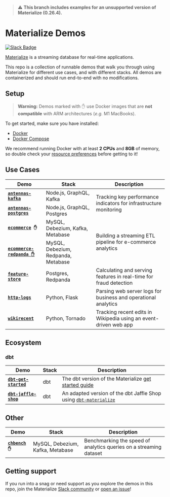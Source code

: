 > :warning: **This branch includes examples for an unsupported version of Materialize (0.26.4).**

# Materialize Demos

[![Slack Badge](https://img.shields.io/badge/Join%20us%20on%20Slack!-blueviolet?style=flat&logo=slack&link=https://materialize.com/s/chat)](https://materialize.com/s/chat)

[Materialize](https://github.com/MaterializeInc/materialize) is a streaming database for real-time applications.

This repo is a collection of runnable demos that walk you through using Materialize for different use cases, and with different stacks. All demos are containerized and should run end-to-end with no modifications.

## Setup

> **Warning:** Demos marked with ✋ use Docker images that are **not compatible** with ARM architectures (_e.g._ M1 MacBooks).

To get started, make sure you have installed:

- [Docker](https://docs.docker.com/get-docker/)
- [Docker Compose](https://docs.docker.com/compose/install/)

We recommend running Docker with at least **2 CPUs** and **8GB** of memory, so double check your [resource preferences](https://docs.docker.com/desktop/mac/#preferences) before getting to it!

## Use Cases

<table>
    <thead>
        <tr>
            <th>Demo</th>
            <th>Stack</th>
            <th>Description</th>
        </tr>
    </thead>
    <tbody>
        <tr>
          <td><b><code><a href="https://github.com/MaterializeInc/demos/tree/main/antennas-kafka">antennas-kafka</a></code></b></td>
            <td>Node.js, GraphQL, Kafka</td>
            <td rowspan=2>Tracking key performance indicators for infrastructure monitoring</td>
        </tr>
        <tr>
          <td><b><code><a href="https://github.com/MaterializeInc/demos/tree/main/antennas-postgres">antennas-postgres</a></code></b></td>
            <td>Node.js, GraphQL, Postgres</td>
        </tr>
        <tr>
          <td><b><code><a href="https://github.com/MaterializeInc/demos/tree/main/ecommerce">ecommerce</a> ✋</code></b></td>
            <td>MySQL, Debezium, Kafka, Metabase</td>
            <td rowspan=2>Building a streaming ETL pipeline for e-commerce analytics</td>
        </tr>
        <tr>
          <td><b><code><a href="https://github.com/MaterializeInc/demos/tree/main/ecommerce-redpanda">ecommerce-redpanda ✋</a></code></b></td>
            <td>MySQL, Debezium, Redpanda, Metabase</td>
        </tr>
        <tr>
          <td><b><code><a href="https://github.com/MaterializeInc/demos/tree/main/feature-store">feature-store</a></code></b></td>
            <td>Postgres, Redpanda</td>
            <td>Calculating and serving features in real-time for fraud detection</td>
        </tr>
        <tr>
          <td><b><code><a href="https://github.com/MaterializeInc/demos/tree/main/http-logs">http-logs</a></code></b></td>
            <td>Python, Flask</td>
            <td>Parsing web server logs for business and operational analytics</td>
        </tr>
        <tr>
          <td><b><code><a href="https://github.com/MaterializeInc/demos/tree/main/wikirecent">wikirecent</a></code></b></td>
            <td>Python, Tornado</td>
            <td>Tracking recent edits in Wikipedia using an event-driven web app</td>
        </tr>
    </tbody>
</table>

## Ecosystem

### dbt

<table>
    <thead>
        <tr>
            <th>Demo</th>
            <th>Stack</th>
            <th>Description</th>
        </tr>
    </thead>
    <tbody>
        <tr>
          <td><b><code><a href="https://github.com/MaterializeInc/demos/tree/main/dbt-get-started">dbt-get-started</a></code></b></td>
            <td>dbt</td>
            <td>The dbt version of the Materialize <a href="https://materialize.com/docs/get-started/">get started guide</a></td>
        </tr>
        <tr>
          <td><b><code><a href="https://github.com/MaterializeInc/demos/tree/main/dbt-jaffle-shop">dbt-jaffle-shop</a></code></b></td>
            <td>dbt</td>
            <td>An adapted version of the dbt Jaffle Shop using <a href="https://docs.getdbt.com/reference/warehouse-profiles/materialize-profile"</a><code>dbt-materialize</code></a></td>
        </tr>
    </tbody>
</table>

## Other

<table>
    <thead>
        <tr>
            <th>Demo</th>
            <th>Stack</th>
            <th>Description</th>
        </tr>
    </thead>
    <tbody>
        <tr>
          <td><b><code><a href="https://github.com/MaterializeInc/demos/tree/main/chbench">chbench</a> ✋</code></b></td>
            <td>MySQL, Debezium, Kafka, Metabase</td>
            <td>Benchmarking the speed of analytics queries on a streaming dataset</td>
        </tr>
    </tbody>
</table>

## Getting support

If you run into a snag or need support as you explore the demos in this repo, join the Materialize [Slack community](https://materialize.com/s/chat) or [open an issue](https://github.com/MaterializeInc/demos/issues/new)!
